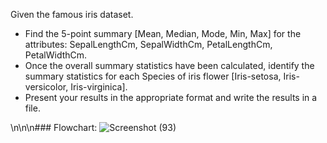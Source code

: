 Given the famous iris dataset. 
- Find the 5-point summary [Mean, Median, Mode, Min, Max] for the attributes: SepalLengthCm, SepalWidthCm, PetalLengthCm, PetalWidthCm. 
- Once the overall summary statistics have been calculated, identify the summary statistics for each Species of iris flower [Iris-setosa, Iris-versicolor, Iris-virginica]. 
- Present your results in the appropriate format and write the results in a file.




\n\n\n### Flowchart:
![Screenshot (93)](https://user-images.githubusercontent.com/118044821/236743644-6e8eb309-6aa6-4e6d-b2ec-a34ba0e44c1c.png)
